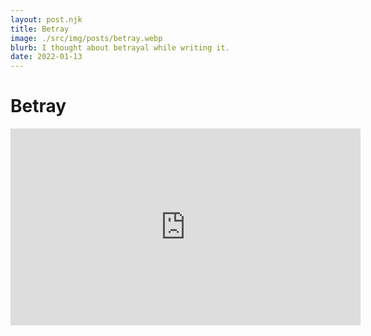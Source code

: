 ```yaml
---
layout: post.njk
title: Betray 
image: ./src/img/posts/betray.webp
blurb: I thought about betrayal while writing it.
date: 2022-01-13
---
```

# Betray 

<iframe width="560" height="315" src="https://www.youtube.com/embed/NuIa8bmcOLw" title="YouTube video player" frameborder="0" allow="accelerometer; autoplay; clipboard-write; encrypted-media; gyroscope; picture-in-picture" allowfullscreen></iframe>